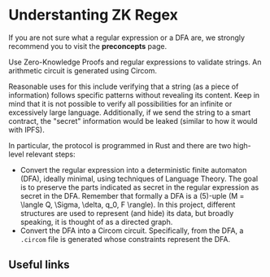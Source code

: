 # Understanting ZK Regex
If you are not sure what a regular expression or a DFA are, we strongly recommend you to visit the **preconcepts** page.

Use Zero-Knowledge Proofs and regular expressions to validate strings. An arithmetic circuit is generated using Circom.

Reasonable uses for this include verifying that a string (as a piece of information) follows specific patterns without revealing its content. Keep in mind that it is not possible to verify all possibilities for an infinite or excessively large language. Additionally, if we send the string to a smart contract, the "secret" information would be leaked (similar to how it would with IPFS).

In particular, the protocol is programmed in Rust and there are two high-level relevant steps:

- Convert the regular expression into a deterministic finite automaton (DFA), ideally minimal, using techniques of Language Theory. The goal is to preserve the parts indicated as secret in the regular expression as secret in the DFA. Remember that formally a DFA is a \(5\)-uple \(M = \langle Q, \Sigma, \delta, q_0, F \rangle\). In this project, different structures are used to represent (and hide) its data, but broadly speaking, it is thought of as a directed graph.
- Convert the DFA into a Circom circuit. Specifically, from the DFA, a `.circom` file is generated whose constraints represent the DFA.

## Useful links
